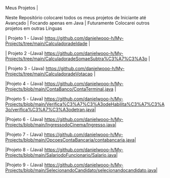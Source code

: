 
Meus Projetos |

Neste Repositório colocarei todos os meus projetos de Iniciante até Avançado |
Focando apenas em Java | Futuramente Colocarei outros projetos em outras Línguas

| Projeto 1 - (Java)
https://github.com/danielwooo-h/My-Projects/tree/main/CalculadoradeIdade |

| Projeto 2 -(Java)
https://github.com/danielwooo-h/My-Projects/tree/main/CalculadoradeSomaeSubtra%C3%A7%C3%A3o |

| Projeto 3 - (Java)
https://github.com/danielwooo-h/My-Projects/tree/main/CalculadoradeVotacao |

|Projeto 4 - (Java)
https://github.com/danielwooo-h/My-Projects/blob/main/ContaBanco/ContaTerminal.java |

|Projeto 5 - (Java)
https://github.com/danielwooo-h/My-Projects/blob/main/Verifica%C3%A7%C3%A3odeHabilita%C3%A7%C3%A3o/verifica%C3%A7%C3%A3odetran.java|

|Projeto 6 - (Java)
https://github.com/danielwooo-h/My-Projects/blob/main/IngressodoCinema/Ingresso.java|

|Projeto 7 - (Java)
https://github.com/danielwooo-h/My-Projects/blob/main/OpcoesContaBancaria/contabancaria.java|

|Projeto 8 - (Java)
https://github.com/danielwooo-h/My-Projects/blob/main/SalariodoFuncionario/Salario.java|

|Projeto 9 - (Java)
https://github.com/danielwooo-h/My-Projects/blob/main/SelecionandoCandidato/selecionandocandidato.java|
